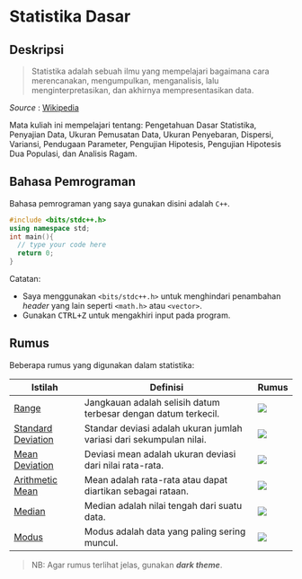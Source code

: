 # Statistika Dasar
## Deskripsi
> Statistika adalah sebuah ilmu yang mempelajari bagaimana cara merencanakan, mengumpulkan, menganalisis, lalu menginterpretasikan, dan akhirnya mempresentasikan data.

*Source* : [Wikipedia](https://id.wikipedia.org/wiki/Statistika)

Mata kuliah ini mempelajari tentang: Pengetahuan Dasar Statistika, Penyajian Data, Ukuran Pemusatan Data, Ukuran Penyebaran, Dispersi, Variansi, Pendugaan Parameter, Pengujian Hipotesis, Pengujian Hipotesis Dua Populasi, dan Analisis Ragam.
## Bahasa Pemrograman
Bahasa pemrograman yang saya gunakan disini adalah `C++`.
```cpp
#include <bits/stdc++.h>
using namespace std;
int main(){
  // type your code here
  return 0;
}
```
Catatan: <br>
- Saya menggunakan `<bits/stdc++.h>` untuk menghindari penambahan *header* yang lain seperti `<math.h>` atau `<vector>`.
- Gunakan <kbd>CTRL+Z</kbd> untuk mengakhiri input pada program.
## Rumus
Beberapa rumus yang digunakan dalam statistika:

| Istilah | Definisi | Rumus |
|-----|------|-------------|
| [Range](https://en.wikipedia.org/wiki/Range_(statistics)) | Jangkauan adalah selisih datum terbesar dengan datum terkecil. <br /> | <img src="https://render.githubusercontent.com/render/math?math=\color{white}\large Range(X) = Max(X) - Min(X)"> |
| [Standard Deviation](https://en.wikipedia.org/wiki/Standard_deviation) | Standar deviasi adalah ukuran jumlah variasi dari sekumpulan nilai.<br />| <img src="https://render.githubusercontent.com/render/math?math=\color{white}\large \sigma = \sqrt{\frac{\sum\(x_i - \mu)^2}{N} }"> |
|[Mean Deviation](https://en.wikipedia.org/wiki/Average_absolute_deviation)| Deviasi mean adalah ukuran deviasi dari nilai rata-rata.| <img src="https://render.githubusercontent.com/render/math?math=\color{white}\large m(X)=\frac{1}{N}\sum x_i - m(X)"> |
|[Arithmetic Mean](https://en.wikipedia.org/wiki/Arithmetic_mean)| Mean adalah rata-rata atau dapat diartikan sebagai rataan.| <img src="https://render.githubusercontent.com/render/math?math=\color{white}\large A=\frac{1}{n}\sum a_i"> |
|[Median](https://en.wikipedia.org/wiki/Median)| Median adalah nilai tengah dari suatu data.| <img src="https://render.githubusercontent.com/render/math?math=\color{white}\large Med(X)=X[\frac{n}{2}]"> |
|[Modus](https://en.wikipedia.org/wiki/Mode_(statistics))| Modus adalah data yang paling sering muncul.| <img src="https://render.githubusercontent.com/render/math?math=\color{white}\large Mo"> |

> NB: Agar rumus terlihat jelas, gunakan _**dark theme**_.
